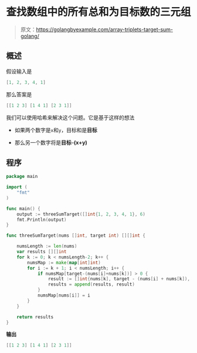 # 查找数组中的所有总和为目标数的三元组

> 原文：<https://golangbyexample.com/array-triplets-target-sum-golang/>

## **概述**

假设输入是

```go
[1, 2, 3, 4, 1]
```

那么答案是

```go
[[1 2 3] [1 4 1] [2 3 1]]
```

我们可以使用哈希来解决这个问题。它是基于这样的想法

*   如果两个数字是`x`和`y`，目标和是**目标**

*   那么另一个数字将是**目标**–**(x+y)**

## **程序**

```go
package main

import (
	"fmt"
)

func main() {
	output := threeSumTarget([]int{1, 2, 3, 4, 1}, 6)
	fmt.Println(output)
}

func threeSumTarget(nums []int, target int) [][]int {

	numsLength := len(nums)
	var results [][]int
	for k := 0; k < numsLength-2; k++ {
		numsMap := make(map[int]int)
		for i := k + 1; i < numsLength; i++ {
			if numsMap[target-(nums[i]+nums[k])] > 0 {
				result := []int{nums[k], target - (nums[i] + nums[k]), nums[i]}
				results = append(results, result)
			}
			numsMap[nums[i]] = i
		}
	}

	return results
}
```

**输出**

```go
[[1 2 3] [1 4 1] [2 3 1]]
```